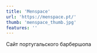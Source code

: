 ```yaml
---
title: 'Menspace'
url: 'https://menspace.pt/'
thumb: 'menspace_thumb.jpg'
features: ''
---
```


Сайт португальского барбершопа
